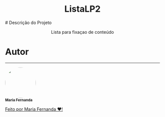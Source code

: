 <h1 align="center"> ListaLP2 </h1>
# Descrição do Projeto
<p align="center">Lista para fixaçao de conteúdo</p>

# Autor
---


 <img style="border-radius: 50%;" src="https://github.com/account" width="100px;" alt=""/>
 <br />
 <sub><b>Maria Fernanda</b></sub></a> <a href="https://github.com/nandinhaaa"</a>


Feito por Maria Fernanda ❤️!

